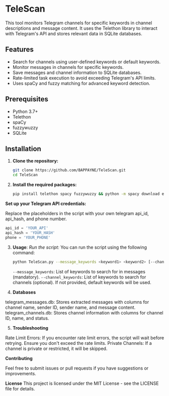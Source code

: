 # TeleScan

This tool monitors Telegram channels for specific keywords in channel descriptions and message content. It uses the Telethon library to interact with Telegram's API and stores relevant data in SQLite databases.

## Features

- Search for channels using user-defined keywords or default keywords.
- Monitor messages in channels for specific keywords.
- Save messages and channel information to SQLite databases.
- Rate-limited task execution to avoid exceeding Telegram's API limits.
- Uses spaCy and fuzzy matching for advanced keyword detection.

## Prerequisites

- Python 3.7+
- Telethon
- spaCy
- fuzzywuzzy
- SQLite

## Installation

1. **Clone the repository:**

   ```bash
   git clone https://github.com/BAPPAYNE/TeleScan.git
   cd TeleScan
   ```
2. **Install the required packages:**
   ```bash
   pip install telethon spacy fuzzywuzzy && python -m spacy download en_core_web_sm
   ```
**Set up your Telegram API credentials:**

Replace the placeholders in the script with your own telegram api_id, api_hash, and phone number.

   ```python
   api_id = 'YOUR_API'
   api_hash = 'YOUR_HASH'
   phone = 'YOUR_PHONE'
   ```

3. **Usage**:
   *Run the script:*
      You can run the script using the following command:

    ```bash
    python TeleScan.py --message_keywords <keyword1> <keyword2> [--channel_keywords <keyword1> <keyword2>]
    ```
     `--message_keywords`: List of keywords to search for in messages (mandatory).
     `--channel_keywords`: List of keywords to search for channels (optional). If not provided, default keywords will be used.

4. **Databases**

  telegram_messages.db: Stores extracted messages with columns for channel name, sender ID, sender name, and message content.
  telegram_channels.db: Stores channel information with columns for channel ID, name, and status.

5. **Troubleshooting**

  Rate Limit Errors: If you encounter rate limit errors, the script will wait before retrying. Ensure you don't exceed the rate limits.
  Private Channels: If a channel is private or restricted, it will be skipped.

**Contributing**

  Feel free to submit issues or pull requests if you have suggestions or improvements.

**License**
  This project is licensed under the MIT License - see the LICENSE file for details.

